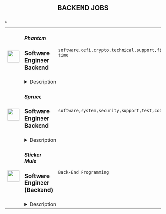 <div align="center"><h2>BACKEND JOBS</h2></div><table><tr>
                <td width="100" height="100" rowspan="2">
                    <img src="https://remoteok.com/assets/img/jobs/34f2e0be919412be1d066472d3a4085a1676791033.peg" width="38px" height="auto">
                </td>
                <td width="300">
                    <h5>Phantom</h5>
                    <h3>Software Engineer Backend</h3>
                </td>
                <td width="300">
                    <code>software,defi,crypto,technical,support,financial,lambda,nodejs,mobile,engineer,engineering,backend,full-time</code>
                </td>
                <td width="200">
                <text>1 days ago</text>
                </td>
                <td width="100" rowspan="2">
                <a href="https://remoteOK.com/remote-jobs/remote-software-engineer-backend-phantom-196821" align="right" target="_blank">Apply</a>
                </td>
            </tr>
            <tr>
                <td colspan="3">
                <details><summary>Description</summary>
                Our crypto wallet is used by millions of people to access apps and financial services built on the Solana blockchain. As a backend engineer at Phantom youâll be creating APIs, data pipelines and services that bridge the gap between the blockchain and the delightful experience our users have come to expect. Join us on our mission to make the digital economy safe and easy to use for everyone.<br>This role is fully remote; however, weâre only open to candidates based in US and EU time zones.<p></p><h3><b>Responsibilities</b></h3><br><ul>
<li align="left">
<b>Infrastructure:</b>Â You will help define how Phantom runs and deploys backend services to our millions of users.</li>
<li align="left">
<b>Feature development:</b>Â You will be owning backend features that support all our platforms (extension, mobile and desktop).</li>
<li align="left">
<b>Interfacing with users:</b>Â You will be interfacing directly with end-users and developers building on Phantom â supporting them and collecting feedback to inform the direction of the product.</li>
<li align="left">
<b>Team building:</b>Â You will be working with the team to create and foster a culture of raising the bar with each new hire.</li>
</ul><br><h3><b>Qualifications</b></h3><br><ul>
<li align="left">Bachelors degree in Computer Science or related technical field or equivalent practical experience</li>
<li align="left">3+ years full-time software engineering experience with some of the following technologies:</li>
<ul>
<li align="left">Typescript / NodeJS / Express</li>
<li align="left">Docker / Terraform</li>
<li align="left">AWS Lambda / Cloudflare Workers / Serverless</li>
<li align="left">DynamoDB / SQS / Kinesis / Redshift</li>
<li align="left">AWS / Cloudflare</li>
</ul>
<li align="left">Demonstrated interest in open and community-driven platforms</li>
<li align="left">
<i>Nice-To-Have</i>: experience in a blockchain based project</li>
</ul><h3></h3><br><h3><b>Opportunity</b></h3><br>We are a team of experienced builders with a ton of traction in a big and growing market â our users are so passionate they were hacking their way into our private beta. Only months after launching we've acquired millions of users, and are adding hundreds of thousands every week. We are by far the leading wallet on Solana, and plan to expand to other chains soon.<br>On top of that, there has never been a better time to work in crypto and on wallets in particular.<br><ul>
<li align="left">
<b>Wallets play a pivotal role:</b>Â Wallets are responsible for on-boarding new users into crypto, and can make or break the user experience.</li>
<li align="left">
<b>We are moving to a multi-chain world:</b>Â New blockchains and scaling solutions are coming online and gaining traction, but are lacking decent wallets and bridges.</li>
<li align="left">
<b>DeFi & NFTs are exploding :</b>Â Interest in DeFi and NFTs has exploded, yet they are still an after-thought in existing wallets.</li>
</ul><br><h3><b>Benefits</b></h3><br><ul>
<li align="left">Competitive salary and equity.</li>
<li align="left">Comprehensive insurance (medical/dental/vision) â 100% covered.</li>
<li align="left">Stipend for your ideal remote / WFH set-up: laptop, headphones, and any other work gear you may need.</li>
<li align="left">Flexible hours and a long-standing, supportive remote environment.</li>
<li align="left">Monthly co-working space and mobile phone expense.</li>
<li align="left">Unlimited vacation: Take time when you need it (and we really mean it).</li>
<li align="left">401(k) retirement plan (although we are not matching at this time)</li>
<li align="left">Wellness benefit</li>
<li align="left">Daily lunch benefit</li>
</ul><br>The target base salary for this role will range between $150,000 to $250,000 with the addition of equity and benefits. This is determined by a few factors including your skillset, prior relevant experience, quality of interviews and market factors (such as location) at the point in time of offer.<p></p><br/><br/>Please mention the word **MASTERFULLY** and tag RMTA3LjE3OC4yMzEuMjQ1 when applying to show you read the job post completely (#RMTA3LjE3OC4yMzEuMjQ1). This is a beta feature to avoid spam applicants. Companies can search these words to find applicants that read this and see they're human.
                </details>
                </td>
            </tr>,<tr>
                <td width="100" height="100" rowspan="2">
                    <img src="https://remoteok.com/assets/img/jobs/33bc3a449d956c3542aacff0adc271331676704576.peg" width="38px" height="auto">
                </td>
                <td width="300">
                    <h5>Spruce</h5>
                    <h3>Software Engineer Backend</h3>
                </td>
                <td width="300">
                    <code>software,system,security,support,test,code,web,cloud,api,mobile,engineer,backend</code>
                </td>
                <td width="200">
                <text>2 days ago</text>
                </td>
                <td width="100" rowspan="2">
                <a href="https://remoteOK.com/remote-jobs/remote-software-engineer-backend-spruce-196295" align="right" target="_blank">Apply</a>
                </td>
            </tr>
            <tr>
                <td colspan="3">
                <details><summary>Description</summary>
                <div>Spruce is hiring programmers to develop world-class open source products and libraries implementing open global standards in identity. At Spruce, we are reimagining trusted interactions by creating the worldâs best software for packaging beliefs digitally. We hire programmers who love technology and are committed to intellectual honesty, user privacy, and innovation. </div><div><br></div><div>You will be responsible for developing cross-platform libraries and server software in Rust. Our software is secure by design, professionally audited, and suitable for high stakes applications. You will also have the opportunity to contribute to emerging global technology standards for digital identity. While we don't require you to have Rust experience to apply for this job, you should demonstrate a strong aptitude for statically typed languages, memory management, and secure programming practices so we feel confident you can pick it up without a hitch.</div><p></p><h4>Responsibilities</h4><p></p><p></p><ul>
<li>Contribute to new and existing Rust codebases, with a focus on high code quality (e.g., tasteful use of traits, code/memory footprint reduction, minimizing dependency trees, refactoring between enums/structs, using macros to reduce copy-paste errors, etc.). </li>
<li>Utilize best practices for unit tests, integration tests, benchmarking, documentation, version control hygiene, and open source release cycle management.</li>
<li>Implement low-level systems code that is cross-compiled and performantly ran across platforms, including backend servers, mobile devices, and in the browser through WASM.</li>
<li>With support and review from cryptographers, use cryptographic APIs to implement digital signatures, message authentication, encryption/decryption, data structures, and zero-knowledge proof protocols for production applications. For this role, you are not expected to know the math, but you will be responsible for correct low-level implementations, "blocking and tackling" such as zeroing memory, preventing timing attacks, writing test vectors, and configuring fuzzers.</li>
<li>Interface directly with security auditing firms who have experience evaluating implementations that rely on applied cryptography.</li>
</ul><p></p><h4>Qualifications</h4><p></p><p></p><ul>
<li>Excellent written communications skills (necessary for remote work).</li>
<li>Experience writing widely-distributed backend software in statically-typed languages.</li>
<li>Aptitude for computer security, correct use of cryptography, and user data privacy.</li>
<li>Proficiency in backend web frameworks, API design, databases, and scalability.</li>
<li>Experience setting up or configuring CI/CD pipelines based on containers and cloud services.</li>
<li>Comfortable with rapid directional changes of focus in a startup environment.</li>
</ul><p></p><h4>Bonus</h4><p></p><p></p><ul>
<li>Experience building distributed storage systems at scale.</li>
<li>Proficiency with functional programming paradigms and use of advanced type systems found in languages such as Rust, C++, OCaml, or Haskell.</li>
<li>Contributions to open source software projects and technology standards.</li>
<li>Full-time experience with working remotely.</li>
<li>Familiarity with operating system internals, compiler internals, memory management, and low level programming.</li>
<li>Professional experience in a high stakes industry such as cloud infrastructure, finance, healthcare, social media, or online gaming.</li>
</ul><div>We are passionate about cultivating a thriving culture of diverse individuals who bring unique perspectives to our mission. We are committed to equal employment opportunity regardless of race, color, ancestry, religion, sex, national origin, sexual orientation, age, citizenship, marital status, disability, gender identity or Veteran status.</div><br/><br/>Please mention the word **RECOMMENDATION** and tag RMTA3LjE3OC4yMzEuMjQ1 when applying to show you read the job post completely (#RMTA3LjE3OC4yMzEuMjQ1). This is a beta feature to avoid spam applicants. Companies can search these words to find applicants that read this and see they're human.
                </details>
                </td>
            </tr>,<tr>
                <td width="100" height="100" rowspan="2">
                    <img src="https://weworkremotely.com/assets/IsotypeV2-1ebe3dd57673f3e8d02b7490bc0faaef55d6a95d3a4aaf17298bd3ed503ae7fe.svg" width="38px" height="auto">
                </td>
                <td width="300">
                    <h5>Sticker Mule</h5>
                    <h3> Software Engineer (Backend)</h3>
                </td>
                <td width="300">
                    <code>Back-End Programming</code>
                </td>
                <td width="200">
                <text>30 days ago</text>
                </td>
                <td width="100" rowspan="2">
                <a href="https://weworkremotely.com/remote-jobs/sticker-mule-software-engineer-backend" align="right" target="_blank">Apply</a>
                </td>
            </tr>
            <tr>
                <td colspan="3">
                <details><summary>Description</summary>
                

<p>
  <strong>Headquarters:</strong> New York, NY
    <br /><strong>URL:</strong> <a href="https://www.stickermule.com/careers">https://www.stickermule.com/careers</a>
</p>

<div><strong>About Sticker Mule</strong></div><div>
<br>Sticker Mule is the Internet's most "kick ass" brand. We are privately-owned, profitable, and powered by a globally distributed team that enjoys building happy customer experience at the highest technical standards. Our software team operates from 17 countries, and we're always looking for more exceptional engineers.</div><div><a href="https://www.stickermule.com/about"><strong><br>See more about our teams here</strong></a></div><div><strong><br>We offer</strong></div><ol>
<li>Remote work with flexible schedules</li>
<li>A privately owned, low-stress culture.</li>
<li>A fun "no bullshit" work environment</li>
</ol><div><br></div><div><strong>We like you to know</strong></div><ol>
<li>Docker</li>
<li>Ruby</li>
<li>Rails</li>
<li>TypeScript</li>
<li>NodeJS</li>
<li>GraphQL</li>
<li>Postgres</li>
<li>Redis</li>
<li>Familiarity with React</li>
<li>Excellent communication skills (English)</li>
<li>Degree in Computer Science or equivalent practical experience</li>
</ol><div><strong><br>Challenges</strong></div><ol>
<li>Improve and expand our GraphQL APIs</li>
<li>Migrate a large Rails code base to NodeJS services</li>
<li>Maintain optimal back-end performance</li>
</ol><div><br></div><div><strong>Compensation and benefits</strong></div><ol>
<li>Salary: $135k+ based on experience</li>
<li>$20,000 signing bonus</li>
<li>4 weeks vacation + holidays based on your country of residence</li>
</ol>

<p><strong>To apply:</strong> <a href="https://weworkremotely.com/remote-jobs/sticker-mule-software-engineer-backend">https://weworkremotely.com/remote-jobs/sticker-mule-software-engineer-backend</a></p>

                </details>
                </td>
            </tr></table>
